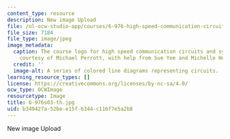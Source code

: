 ```yaml
---
content_type: resource
description: New image Upload
file: /ol-ocw-studio-app/courses/6-976-high-speed-communication-circuits-and-systems-spring-2003/b349427a52bee15f6344c116f7e5a2b8_6-976s03-th.jpg
file_size: 7184
file_type: image/jpeg
image_metadata:
  caption: The course logo for high speed communication circuits and systems. (Image
    courtesy of Michael Perrott, with help from Sue Yee and Michelle Ho.)
  credit: ''
  image-alt: A series of colored line diagrams representing circuits.
learning_resource_types: []
license: https://creativecommons.org/licenses/by-nc-sa/4.0/
ocw_type: OCWImage
resourcetype: Image
title: 6-976s03-th.jpg
uid: b349427a-52be-e15f-6344-c116f7e5a2b8
---
```

New image Upload
